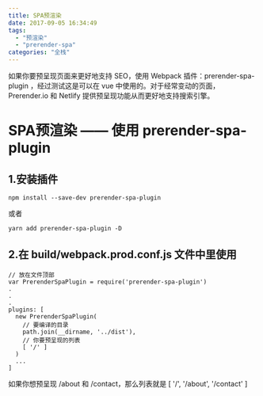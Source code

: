 ```yaml
---
title: SPA预渲染
date: 2017-09-05 16:34:49
tags: 
  - "预渲染"
  - "prerender-spa"
categories: "全栈"
---
```

如果你要预呈现页面来更好地支持 SEO，使用 Webpack 插件：prerender-spa-plugin ，经过测试这是可以在 vue 中使用的。对于经常变动的页面，Prerender.io 和 Netlify 提供预呈现功能从而更好地支持搜索引擎。
# SPA预渲染 —— 使用 prerender-spa-plugin

## 1.安装插件

```
npm install --save-dev prerender-spa-plugin
```
或者
```
yarn add prerender-spa-plugin -D
```

## 2.在 build/webpack.prod.conf.js 文件中里使用

```
// 放在文件顶部
var PrerenderSpaPlugin = require('prerender-spa-plugin')
.
.
.
plugins: [
  new PrerenderSpaPlugin(
    // 要编译的目录
    path.join(__dirname, '../dist'),
    // 你要预呈现的列表
    [ '/' ]
  )
  ...
]
```

如果你想预呈现 /about 和 /contact，那么列表就是 [ '/', '/about', '/contact' ]